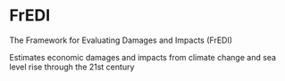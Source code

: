 # FrEDI
The Framework for Evaluating Damages and Impacts (FrEDI)

Estimates economic damages and impacts from climate change and sea level rise through the 21st century
